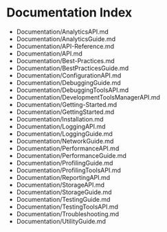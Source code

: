 # Documentation Index

- [](&)Documentation/AnalyticsAPI.md
- [](&)Documentation/AnalyticsGuide.md
- [](&)Documentation/API-Reference.md
- [](&)Documentation/API.md
- [](&)Documentation/Best-Practices.md
- [](&)Documentation/BestPracticesGuide.md
- [](&)Documentation/ConfigurationAPI.md
- [](&)Documentation/DebuggingGuide.md
- [](&)Documentation/DebuggingToolsAPI.md
- [](&)Documentation/DevelopmentToolsManagerAPI.md
- [](&)Documentation/Getting-Started.md
- [](&)Documentation/GettingStarted.md
- [](&)Documentation/Installation.md
- [](&)Documentation/LoggingAPI.md
- [](&)Documentation/LoggingGuide.md
- [](&)Documentation/NetworkGuide.md
- [](&)Documentation/PerformanceAPI.md
- [](&)Documentation/PerformanceGuide.md
- [](&)Documentation/ProfilingGuide.md
- [](&)Documentation/ProfilingToolsAPI.md
- [](&)Documentation/ReportingAPI.md
- [](&)Documentation/StorageAPI.md
- [](&)Documentation/StorageGuide.md
- [](&)Documentation/TestingGuide.md
- [](&)Documentation/TestingToolsAPI.md
- [](&)Documentation/Troubleshooting.md
- [](&)Documentation/UtilityGuide.md
